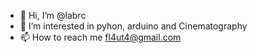 - 👋 Hi, I’m @labrc
- 👀 I’m interested in pyhon, arduino and Cinematography
- 📫 How to reach me fl4ut4@gmail.com

<!---
labrc/labrc is a ✨ special ✨ repository because its `README.md` (this file) appears on your GitHub profile.
You can click the Preview link to take a look at your changes.
--->
